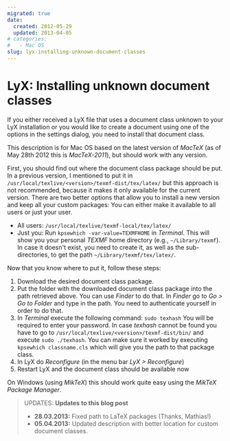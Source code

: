 ```yaml
---
migrated: true
date:
  created: 2012-05-29
  updated: 2013-04-05
# categories:
#   - Mac OS
slug: lyx-installing-unknown-document-classes
---
```

# LyX: Installing unknown document classes

If you either received a LyX file that uses a document class unknown to your LyX installation or you would like to create a document using one of the options in the settings dialog, you need to install that document class.

This description is for Mac OS based on the latest version of _MacTeX_ (as of May 28th 2012 this is _MacTeX-2011_), but should work with any version.

<!-- more -->

First, you should find out where the document class package should be put.
In a previous version, I mentioned to put it in `/usr/local/texlive/<version>/texmf-dist/tex/latex/` but this approach is not recommended, because it makes it only available for the current version.
There are two better options that allow you to install a new version and keep all your custom packages:
You can either make it available to all users or just your user.

* All users: `/usr/local/texlive/texmf-local/tex/latex/`
* Just you: Run `kpsewhich -var-value=TEXMFHOME` in _Terminal_.
This will show you your personal _TEXMF_ home directory (e.g., `~/Library/texmf`).
In case it doesn't exist, you need to create it, as well as the sub-directories, to get the path `~/Library/texmf/tex/latex/`.

Now that you know where to put it, follow these steps:

1. Download the desired document class package.
2. Put the folder with the downloaded document class package into the path retrieved above.
   You can use _Finder_ to do that.
   In _Finder_ go to _Go > Go to Folder_ and type in the path.
   You need to authenticate yourself in order to do that.
3. In _Terminal_ execute the following command: `sudo texhash`
You will be required to enter your password.
In case _texhash_ cannot be found you have to go to `/usr/local/texlive/<version>/texmf-dist/bin/` and execute `sudo ./texhash`.
You can make sure it worked by executing `kpsewhich classname.cls` which will give you the path to that package class.
4. In LyX do _Reconfigure_ (in the menu bar _LyX > Reconfigure_)
5. Restart LyX and the document class should be available now

On Windows (using _MikTeX_) this should work quite easy using the _MikTeX Package Manager_.

> UPDATES: **Updates to this blog post**
>
> * **28.03.2013:** Fixed path to LaTeX packages (Thanks, Mathias!)
> * **05.04.2013:** Updated description with better location for custom document classes.
